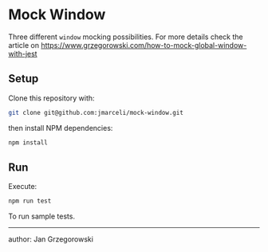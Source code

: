 # Mock Window

Three different `window` mocking possibilities.
For more details check the article on https://www.grzegorowski.com/how-to-mock-global-window-with-jest

## Setup

Clone this repository with:

```sh
git clone git@github.com:jmarceli/mock-window.git
```

then install NPM dependencies:

```sh
npm install
```

## Run

Execute:

```sh
npm run test
```

To run sample tests.

---

author: Jan Grzegorowski
